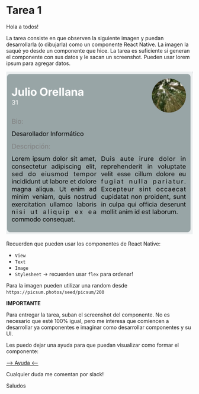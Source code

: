 # Tarea 1

Hola a todos!

La tarea consiste en que observen la siguiente imagen y puedan desarrollarla (o dibujarla) como un componente React Native. La imagen la saqué yo desde un componente que hice. La tarea es suficiente si generan el componente con sus datos y le sacan un screenshot. Pueden usar lorem ipsum para agregar datos.

![Tarea 1](./recursos/excercise1.png)

Recuerden que pueden usar los componentes de React Native:

- `View`
- `Text`
- `Image`
- `Stylesheet` -> recuerden usar `flex` para ordenar!

Para la imagen pueden utilizar una random desde `https://picsum.photos/seed/picsum/200`


**IMPORTANTE**

Para entregar la tarea, suban el screenshot del componente. No es necesario que esté 100% igual, pero me interesa que comiencen a desarrollar ya componentes e imaginar como desarrollar componentes y su UI.

Les puedo dejar una ayuda para que puedan visualizar como formar el componente:

[--> Ayuda <--](https://github.com/JuliusEscalab/react_native_gen2_23_3_21/blob/master/tareas/recursos/excercise1_solution.png)

Cualquier duda me comentan por slack!

Saludos